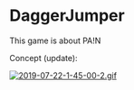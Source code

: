 # DaggerJumper
This game is about PA!N


Concept (update):


[![2019-07-22-1-45-00-2.gif](https://i.postimg.cc/SKjMwyCr/2019-07-22-1-45-00-2.gif)](https://postimg.cc/94509HxR)

